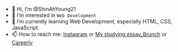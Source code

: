 - 👋 Hi, I’m @ShinAhYoung21
- 👀 I’m interested in `Web Development`
- 🌱 I’m currently learning Web Development, especially HTML, CSS, JavaScript.
- 📫 How to reach me: [Instagram](https://www.instagram.com/programmer_shinah/) or [My studying essay_Brunch](https://brunch.co.kr/magazine/this) or [Careerly](https://careerly.co.kr/profiles/210528)

<!---
ShinAhYoung21/ShinAhYoung21 is a ✨ special ✨ repository because its `README.md` (this file) appears on your GitHub profile.
You can click the Preview link to take a look at your changes.
--->
